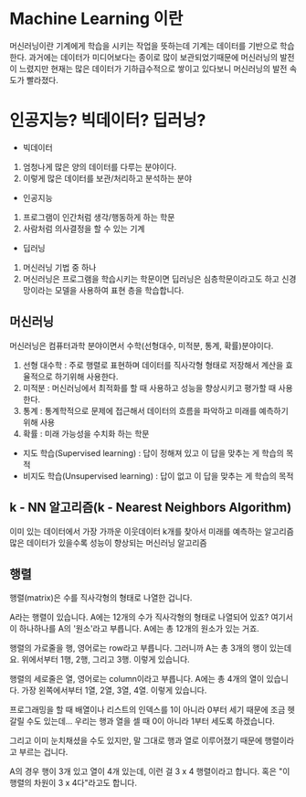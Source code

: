 # Machine Learning 이란

머신러닝이란 기계에게 학습을 시키는 작업을 뜻하는데 기계는 데이터를 기반으로 학습한다.
과거에는 데이터가 미디어보다는 종이로 많이 보관되었기때문에 머신러닝의 발전이 느렸지만 현재는 많은 데이터가 기하급수적으로 쌓이고 있다보니 머신러닝의 발전 속도가 빨라졌다.


# 인공지능? 빅데이터? 딥러닝? 

- 빅데이터 
1. 엄청나게 많은 양의 데이터를 다루는 분야이다. 
2. 이렇게 많은 데이터를 보관/처리하고 분석하는 분야

- 인공지능
1. 프로그램이 인간처럼 생각/행동하게 하는 학문
2. 사람처럼 의사결정을 할 수 있는 기계

- 딥러닝
1. 머신러닝 기법 중 하나
2. 머신러닝은 프로그램을 학습시키는 학문이면 딥러닝은 심층학문이라고도 하고 신경망이라는 모델을 사용하여 표현 층을 학습합니다.

## 머신러닝
머신러닝은 컴퓨터과학 분야이면서 수학(선형대수, 미적분, 통계, 확률)분야이다.
1. 선형 대수학 : 주로 행렬로 표현하며 데이터를 직사각형 형태로 저장해서 계산을 효율적으로 하기위해 사용한다.
2. 미적분 : 머신러닝에서 최적화를 할 때 사용하고 성능을 향상시키고 평가할 때 사용한다.
3. 통계 : 통계학적으로 문제에 접근해서 데이터의 흐름을 파악하고 미래를 예측하기 위해 사용
4. 확률 : 미래 가능성을 수치화 하는 학문

- 지도 학습(Supervised learning) : 답이 정해져 있고 이 답을 맞추는 게 학습의 목적  
- 비지도 학습(Unsupervised learning) : 답이 없고 이 답을 맞추는 게 학습의 목적  

## k - NN 알고리즘(k - Nearest Neighbors Algorithm)

이미 있는 데이터에서 가장 가까운 이웃데이터 k개를 찾아서 미래를 예측하는 알고리즘  
많은 데이터가 있을수록 성능이 향상되는 머신러닝 알고리즘

## 행렬
행렬(matrix)은 수를 직사각형의 형태로 나열한 겁니다.


A라는 행렬이 있습니다. A에는 12개의 수가 직사각형의 형태로 나열되어 있죠? 여기서 이 하나하나를 A의 '원소'라고 부릅니다. A에는 총 12개의 원소가 있는 거죠.

행렬의 가로줄을 행, 영어로는 row라고 부릅니다. 그러니까 A는 총 3개의 행이 있는데요. 위에서부터 1행, 2행, 그리고 3행. 이렇게 있습니다.

행렬의 세로줄은 열, 영어로는 column이라고 부릅니다. A에는 총 4개의 열이 있습니다. 가장 왼쪽에서부터 1열, 2열, 3열, 4열. 이렇게 있습니다.

프로그래밍을 할 때 배열이나 리스트의 인덱스를 1이 아니라 0부터 세기 때문에 조금 헷갈릴 수도 있는데... 우리는 행과 열을 셀 때 0이 아니라 1부터 세도록 하겠습니다.

그리고 이미 눈치채셨을 수도 있지만, 말 그대로 행과 열로 이루어졌기 때문에 행렬이라고 부르는 겁니다.

A의 경우 행이 3개 있고 열이 4개 있는데, 이런 걸 3 x 4 행렬이라고 합니다. 혹은 "이 행렬의 차원이 3 x 4다"라고도 합니다.


